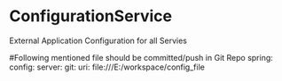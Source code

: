 # ConfigurationService
External Application Configuration for all Servies

#Following mentioned file should be committed/push in Git Repo
spring: 
  config:
   server:
    git:
     uri: file:///E:/workspace/config_file
          
          
